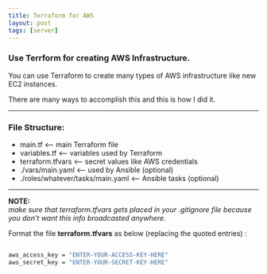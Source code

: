 ```yaml
---
title: Terraform for AWS
layout: post
tags: [server]
---
```

### Use Terrform for creating AWS Infrastructure.


You can use Terraform to create many types of AWS infrastructure like new EC2 instances.

There are many ways to accomplish this and this is how I did it.


___

### File Structure:

+ main.tf  <— main Terraform file
+ variables.tf <— variables used by Terraform
+ terraform.tfvars <— secret values like AWS credentials
+ ./vars/main.yaml <— used by Ansible (optional)
+ ./roles/whatever/tasks/main.yaml <— Ansible tasks (optional)

___


**NOTE:**  
*make sure that terraform.tfvars gets placed in your .gitignore file because you don’t want this info broadcasted anywhere.*


Format the file **terraform.tfvars** as below (replacing the quoted entries) : 


~~~bash

aws_access_key = "ENTER-YOUR-ACCESS-KEY-HERE"
aws_secret_key = "ENTER-YOUR-SECRET-KEY-HERE"

~~~


